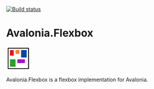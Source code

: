 [![Build status](https://ci.appveyor.com/api/projects/status/nmrcxy5hi7v9232n?svg=true)](https://ci.appveyor.com/project/jp2masa/avalonia-flexbox)

# Avalonia.Flexbox

![Avalonia.Flexbox](Icon.png)

Avalonia.Flexbox is a flexbox implementation for Avalonia.
